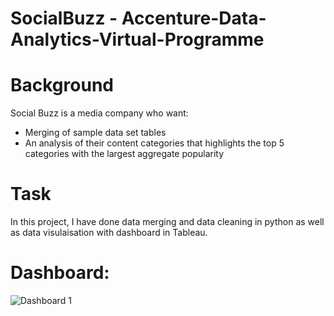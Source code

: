 # SocialBuzz - Accenture-Data-Analytics-Virtual-Programme


# Background

Social Buzz is a media company who want:

* Merging of sample data set tables
* An analysis of their content categories that highlights the top 5 categories with the largest aggregate popularity

# Task

In this project, I have done data merging and data cleaning in python as well as data visulaisation with dashboard in Tableau. 

# Dashboard:

![Dashboard 1](https://user-images.githubusercontent.com/67017362/174493415-750e9c2a-71ae-40ce-a297-d2c80b87af23.png)

